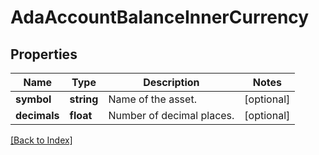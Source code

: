 # AdaAccountBalanceInnerCurrency

## Properties

Name | Type | Description | Notes
------------ | ------------- | ------------- | -------------
**symbol** | **string** | Name of the asset. | [optional]
**decimals** | **float** | Number of decimal places. | [optional]

[[Back to Index]](../index.md)
